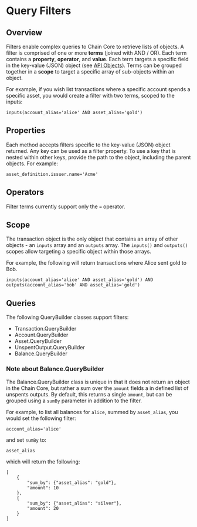 # Query Filters

## Overview

Filters enable complex queries to Chain Core to retrieve lists of objects. A filter is comprised of one or more **terms** (joined with AND / OR). Each term contains a **property**, **operator**, and **value**. Each term targets a specific field in the key-value (JSON) object (see [API Objects](../reference/api-objects)). Terms can be grouped together in a **scope** to target a specific array of sub-objects within an object.

For example, if you wish list transactions where a specific account spends a specific asset, you would create a filter with two terms, scoped to the inputs:

```
inputs(account_alias='alice' AND asset_alias='gold')
```


## Properties

Each method accepts filters specific to the key-value (JSON) object returned. Any key can be used as a filter property. To use a key that is nested within other keys, provide the path to the object, including the parent objects. For example:

```
asset_definition.issuer.name='Acme'
```

## Operators

Filter terms currently support only the `=` operator.

## Scope

The transaction object is the only object that contains an array of other objects - an `inputs` array and an `outputs` array. The `inputs()` and `outputs()` scopes allow targeting a specific object within those arrays.

For example, the following will return transactions where Alice sent gold to Bob.

```
inputs(account_alias='alice' AND asset_alias='gold') AND outputs(account_alias='bob' AND asset_alias='gold')
```

## Queries

The following QueryBuilder classes support filters:

* Transaction.QueryBuilder
* Account.QueryBuilder
* Asset.QueryBuilder
* UnspentOutput.QueryBuilder
* Balance.QueryBuilder

### Note about Balance.QueryBuilder

The Balance.QueryBuilder class is unique in that it does not return an object in the Chain Core, but rather a sum over the `amount` fields a in defined list of unspents outputs. By default, this returns a single `amount`, but can be grouped using a `sumBy` parameter in addition to the filter.

For example, to list all balances for `alice`, summed by `asset_alias`, you would set the following filter:

```
account_alias='alice'
```

and set `sumBy` to:

```
asset_alias
```

which will return the following:

```
[
    {
        "sum_by": {"asset_alias": "gold"},
        "amount": 10
    },
    {
        "sum_by": {"asset_alias": "silver"},
        "amount": 20
    }
]
```
